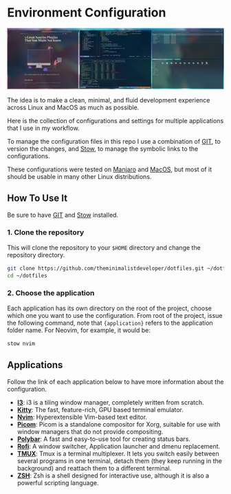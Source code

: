 # Environment Configuration

![Environment on Manjaro with i3 gaps](./screenshot.png)

The idea is to make a clean, minimal, and fluid development experience across Linux and MacOS as much as possible.

Here is the collection of configurations and settings for multiple applications that I use in my workflow.

To manage the configuration files in this repo I use a combination of [GIT](https://git-scm.com/), to version the changes, and [Stow](https://www.gnu.org/software/stow/), to manage the symbolic links to the configurations.

These configurations were tested on [Manjaro](https://manjaro.org/) and [MacOS](https://www.apple.com/de/macos/monterey/), but most of it should be usable in many other Linux distributions.

## How To Use It
Be sure to have [GIT](https://git-scm.com/) and [Stow](https://www.gnu.org/software/stow/) installed.

### 1. Clone the repository
This will clone the repository to your `$HOME` directory and change the repository directory.
```bash
git clone https://github.com/theminimalistdeveloper/dotfiles.git ~/dotfiles
cd ~/dotfiles
```
### 2. Choose the application
Each application has its own directory on the root of the project, choose which one you want to use the configuration.
From root of the project, issue the following command, note that `{application}` refers to the application folder name.
For Neovim, for example, it would be:
```bash
stow nvim
```

## Applications
Follow the link of each application below to have more information about the configuration.

* **[I3](https://github.com/theminimalistdeveloper/dotfiles/tree/main/i3)**: i3 is a tiling window manager, completely written from scratch.
* **[Kitty](https://github.com/theminimalistdeveloper/dotfiles/tree/main/kitty)**: The fast, feature-rich, GPU based terminal emulator.
* **[Nvim](https://github.com/theminimalistdeveloper/dotfiles/tree/main/nvim)**: Hyperextensible Vim-based text editor.
* **[Picom](https://github.com/theminimalistdeveloper/dotfiles/tree/main/picom)**: Picom is a standalone compositor for Xorg, suitable for use with window managers that do not provide compositing.
* **[Polybar](https://github.com/theminimalistdeveloper/dotfiles/tree/main/polybar)**: A fast and easy-to-use tool for creating status bars.
* **[Rofi](https://github.com/theminimalistdeveloper/dotfiles/tree/main/rofi)**: A window switcher, Application launcher and dmenu replacement.
* **[TMUX](https://github.com/theminimalistdeveloper/dotfiles/tree/main/tmux)**: Tmux is a terminal multiplexer. It lets you switch easily between several programs in one terminal, detach them (they keep running in the background) and reattach them to a different terminal.
* **[ZSH](https://github.com/theminimalistdeveloper/dotfiles/tree/main/zsh)**: Zsh is a shell designed for interactive use, although it is also a powerful scripting language.
